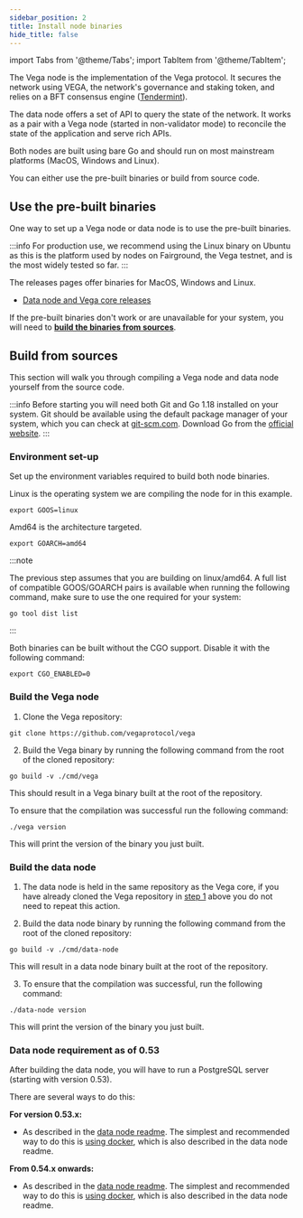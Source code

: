 ```yaml
---
sidebar_position: 2
title: Install node binaries
hide_title: false
---
```


import Tabs from '@theme/Tabs';
import TabItem from '@theme/TabItem';

The Vega node is the implementation of the Vega protocol. It secures the network using VEGA, the network's governance and staking token, and relies on a BFT consensus engine ([Tendermint](https://tendermint.com/)).

The data node offers a set of API to query the state of the network. It works as a pair with a Vega node (started in non-validator mode) to reconcile the state of the application and serve rich APIs.

Both nodes are built using bare Go and should run on most mainstream platforms (MacOS, Windows and Linux).

You can either use the pre-built binaries or build from source code.

## Use the pre-built binaries
One way to set up a Vega node or data node is to use the pre-built binaries. 

:::info 
For production use, we recommend using the Linux binary on Ubuntu as this is the platform used by nodes on Fairground, the Vega testnet, and is the most widely tested so far. 
:::

The releases pages offer binaries for MacOS, Windows and Linux. 

* [Data node and Vega core releases](https://github.com/vegaprotocol/vega/releases)

If the pre-built binaries don't work or are unavailable for your system, you will need to [**build the binaries from sources**](#build-from-sources).

## Build from sources
This section will walk you through compiling a Vega node and data node yourself from the source code.

:::info
Before starting you will need both Git and Go 1.18 installed on your system. Git should be available using the default package manager of your system, which you can check at [git-scm.com](https://git-scm.com/). Download Go from the [official website](https://go.dev/dl/).
:::

### Environment set-up
Set up the environment variables required to build both node binaries.

Linux is the operating system we are compiling the node for in this example.

```Shell
export GOOS=linux 
```
Amd64 is the architecture targeted. 

```Shell
export GOARCH=amd64
```
:::note

The previous step assumes that you are building on linux/amd64. A full list of compatible GOOS/GOARCH pairs is available when running the following command, make sure to use the one required for your system:
```
go tool dist list
```
:::

Both binaries can be built without the CGO support. Disable it with the following command:
```
export CGO_ENABLED=0
```

### Build the Vega node
1. Clone the Vega repository:
```Shell
git clone https://github.com/vegaprotocol/vega
```

2. Build the Vega binary by running the following command from the root of the cloned repository:
```
go build -v ./cmd/vega
```

This should result in a Vega binary built at the root of the repository. 

To ensure that the compilation was successful run the following command:
```
./vega version
```
This will print the version of the binary you just built.


### Build the data node
1. The data node is held in the same repository as the Vega core, if you have already cloned the Vega repository in [step 1](#build-the-vega-node) above you do not need to repeat this action.

2. Build the data node binary by running the following command from the root of the cloned repository:
```
go build -v ./cmd/data-node
```

This will result in a data node binary built at the root of the repository. 

3. To ensure that the compilation was successful, run the following command:
```
./data-node version
```
This will print the version of the binary you just built.

### Data node requirement as of 0.53
After building the data node, you will have to run a PostgreSQL server (starting with version 0.53). 

There are several ways to do this:

**For version 0.53.x:**
- As described in the [data node readme](https://github.com/vegaprotocol/data-node/blob/develop/README.md). The simplest and recommended way to do this is [using docker](https://github.com/vegaprotocol/data-node#using-docker), which is also described in the data node readme.

**From 0.54.x onwards:**
- As described in the [data node readme](https://github.com/vegaprotocol/vega/blob/develop/datanode/README.md). The simplest and recommended way to do this is [using docker](https://github.com/vegaprotocol/vega/blob/develop/datanode/README.md#using-docker), which is also described in the data node readme.
